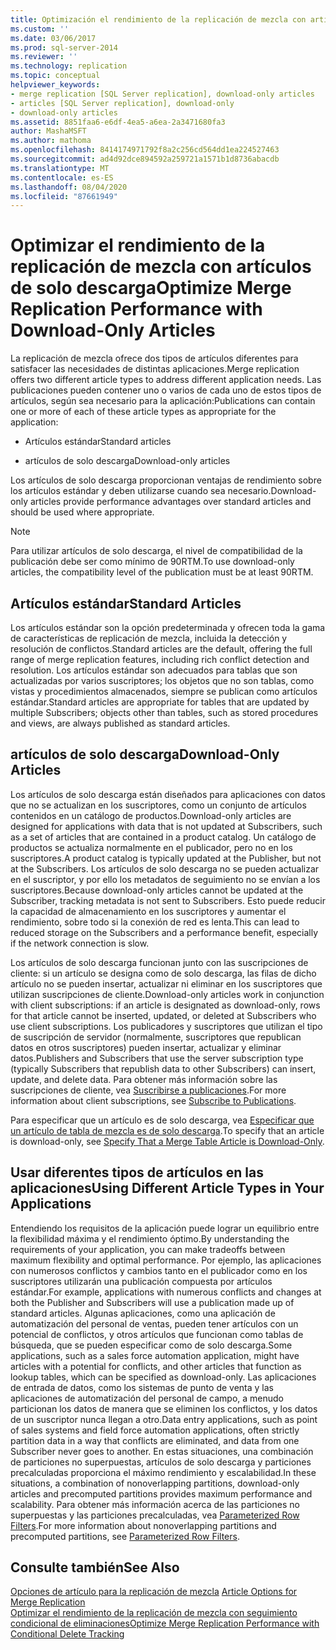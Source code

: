 ```yaml
---
title: Optimización el rendimiento de la replicación de mezcla con artículos de solo descarga | Microsoft Docs
ms.custom: ''
ms.date: 03/06/2017
ms.prod: sql-server-2014
ms.reviewer: ''
ms.technology: replication
ms.topic: conceptual
helpviewer_keywords:
- merge replication [SQL Server replication], download-only articles
- articles [SQL Server replication], download-only
- download-only articles
ms.assetid: 8851faa6-e6df-4ea5-a6ea-2a3471680fa3
author: MashaMSFT
ms.author: mathoma
ms.openlocfilehash: 8414174971792f8a2c256cd564dd1ea224527463
ms.sourcegitcommit: ad4d92dce894592a259721a1571b1d8736abacdb
ms.translationtype: MT
ms.contentlocale: es-ES
ms.lasthandoff: 08/04/2020
ms.locfileid: "87661949"
---
```

# <a name="optimize-merge-replication-performance-with-download-only-articles"></a><span data-ttu-id="bef53-102">Optimizar el rendimiento de la replicación de mezcla con artículos de solo descarga</span><span class="sxs-lookup"><span data-stu-id="bef53-102">Optimize Merge Replication Performance with Download-Only Articles</span></span>
  <span data-ttu-id="bef53-103">La replicación de mezcla ofrece dos tipos de artículos diferentes para satisfacer las necesidades de distintas aplicaciones.</span><span class="sxs-lookup"><span data-stu-id="bef53-103">Merge replication offers two different article types to address different application needs.</span></span> <span data-ttu-id="bef53-104">Las publicaciones pueden contener uno o varios de cada uno de estos tipos de artículos, según sea necesario para la aplicación:</span><span class="sxs-lookup"><span data-stu-id="bef53-104">Publications can contain one or more of each of these article types as appropriate for the application:</span></span>  
  
-   <span data-ttu-id="bef53-105">Artículos estándar</span><span class="sxs-lookup"><span data-stu-id="bef53-105">Standard articles</span></span>  
  
-   <span data-ttu-id="bef53-106">artículos de solo descarga</span><span class="sxs-lookup"><span data-stu-id="bef53-106">Download-only articles</span></span>  
  
 <span data-ttu-id="bef53-107">Los artículos de solo descarga proporcionan ventajas de rendimiento sobre los artículos estándar y deben utilizarse cuando sea necesario.</span><span class="sxs-lookup"><span data-stu-id="bef53-107">Download-only articles provide performance advantages over standard articles and should be used where appropriate.</span></span>  
  
> [!NOTE]  
>  <span data-ttu-id="bef53-108">Para utilizar artículos de solo descarga, el nivel de compatibilidad de la publicación debe ser como mínimo de 90RTM.</span><span class="sxs-lookup"><span data-stu-id="bef53-108">To use download-only articles, the compatibility level of the publication must be at least 90RTM.</span></span>  
  
## <a name="standard-articles"></a><span data-ttu-id="bef53-109">Artículos estándar</span><span class="sxs-lookup"><span data-stu-id="bef53-109">Standard Articles</span></span>  
 <span data-ttu-id="bef53-110">Los artículos estándar son la opción predeterminada y ofrecen toda la gama de características de replicación de mezcla, incluida la detección y resolución de conflictos.</span><span class="sxs-lookup"><span data-stu-id="bef53-110">Standard articles are the default, offering the full range of merge replication features, including rich conflict detection and resolution.</span></span> <span data-ttu-id="bef53-111">Los artículos estándar son adecuados para tablas que son actualizadas por varios suscriptores; los objetos que no son tablas, como vistas y procedimientos almacenados, siempre se publican como artículos estándar.</span><span class="sxs-lookup"><span data-stu-id="bef53-111">Standard articles are appropriate for tables that are updated by multiple Subscribers; objects other than tables, such as stored procedures and views, are always published as standard articles.</span></span>  
  
## <a name="download-only-articles"></a><span data-ttu-id="bef53-112">artículos de solo descarga</span><span class="sxs-lookup"><span data-stu-id="bef53-112">Download-Only Articles</span></span>  
 <span data-ttu-id="bef53-113">Los artículos de solo descarga están diseñados para aplicaciones con datos que no se actualizan en los suscriptores, como un conjunto de artículos contenidos en un catálogo de productos.</span><span class="sxs-lookup"><span data-stu-id="bef53-113">Download-only articles are designed for applications with data that is not updated at Subscribers, such as a set of articles that are contained in a product catalog.</span></span> <span data-ttu-id="bef53-114">Un catálogo de productos se actualiza normalmente en el publicador, pero no en los suscriptores.</span><span class="sxs-lookup"><span data-stu-id="bef53-114">A product catalog is typically updated at the Publisher, but not at the Subscribers.</span></span> <span data-ttu-id="bef53-115">Los artículos de solo descarga no se pueden actualizar en el suscriptor, y por ello los metadatos de seguimiento no se envían a los suscriptores.</span><span class="sxs-lookup"><span data-stu-id="bef53-115">Because download-only articles cannot be updated at the Subscriber, tracking metadata is not sent to Subscribers.</span></span> <span data-ttu-id="bef53-116">Esto puede reducir la capacidad de almacenamiento en los suscriptores y aumentar el rendimiento, sobre todo si la conexión de red es lenta.</span><span class="sxs-lookup"><span data-stu-id="bef53-116">This can lead to reduced storage on the Subscribers and a performance benefit, especially if the network connection is slow.</span></span>  
  
 <span data-ttu-id="bef53-117">Los artículos de solo descarga funcionan junto con las suscripciones de cliente: si un artículo se designa como de solo descarga, las filas de dicho artículo no se pueden insertar, actualizar ni eliminar en los suscriptores que utilizan suscripciones de cliente.</span><span class="sxs-lookup"><span data-stu-id="bef53-117">Download-only articles work in conjunction with client subscriptions: if an article is designated as download-only, rows for that article cannot be inserted, updated, or deleted at Subscribers who use client subscriptions.</span></span> <span data-ttu-id="bef53-118">Los publicadores y suscriptores que utilizan el tipo de suscripción de servidor (normalmente, suscriptores que republican datos en otros suscriptores) pueden insertar, actualizar y eliminar datos.</span><span class="sxs-lookup"><span data-stu-id="bef53-118">Publishers and Subscribers that use the server subscription type (typically Subscribers that republish data to other Subscribers) can insert, update, and delete data.</span></span> <span data-ttu-id="bef53-119">Para obtener más información sobre las suscripciones de cliente, vea [Suscribirse a publicaciones](../subscribe-to-publications.md).</span><span class="sxs-lookup"><span data-stu-id="bef53-119">For more information about client subscriptions, see [Subscribe to Publications](../subscribe-to-publications.md).</span></span>  
  
 <span data-ttu-id="bef53-120">Para especificar que un artículo es de solo descarga, vea [Especificar que un artículo de tabla de mezcla es de solo descarga](../publish/specify-merge-replication-properties.md#download-only).</span><span class="sxs-lookup"><span data-stu-id="bef53-120">To specify that an article is download-only, see [Specify That a Merge Table Article is Download-Only](../publish/specify-merge-replication-properties.md#download-only).</span></span>  
  
## <a name="using-different-article-types-in-your-applications"></a><span data-ttu-id="bef53-121">Usar diferentes tipos de artículos en las aplicaciones</span><span class="sxs-lookup"><span data-stu-id="bef53-121">Using Different Article Types in Your Applications</span></span>  
 <span data-ttu-id="bef53-122">Entendiendo los requisitos de la aplicación puede lograr un equilibrio entre la flexibilidad máxima y el rendimiento óptimo.</span><span class="sxs-lookup"><span data-stu-id="bef53-122">By understanding the requirements of your application, you can make tradeoffs between maximum flexibility and optimal performance.</span></span> <span data-ttu-id="bef53-123">Por ejemplo, las aplicaciones con numerosos conflictos y cambios tanto en el publicador como en los suscriptores utilizarán una publicación compuesta por artículos estándar.</span><span class="sxs-lookup"><span data-stu-id="bef53-123">For example, applications with numerous conflicts and changes at both the Publisher and Subscribers will use a publication made up of standard articles.</span></span> <span data-ttu-id="bef53-124">Algunas aplicaciones, como una aplicación de automatización del personal de ventas, pueden tener artículos con un potencial de conflictos, y otros artículos que funcionan como tablas de búsqueda, que se pueden especificar como de solo descarga.</span><span class="sxs-lookup"><span data-stu-id="bef53-124">Some applications, such as a sales force automation application, might have articles with a potential for conflicts, and other articles that function as lookup tables, which can be specified as download-only.</span></span> <span data-ttu-id="bef53-125">Las aplicaciones de entrada de datos, como los sistemas de punto de venta y las aplicaciones de automatización del personal de campo, a menudo particionan los datos de manera que se eliminen los conflictos, y los datos de un suscriptor nunca llegan a otro.</span><span class="sxs-lookup"><span data-stu-id="bef53-125">Data entry applications, such as point of sales systems and field force automation applications, often strictly partition data in a way that conflicts are eliminated, and data from one Subscriber never goes to another.</span></span> <span data-ttu-id="bef53-126">En estas situaciones, una combinación de particiones no superpuestas, artículos de solo descarga y particiones precalculadas proporciona el máximo rendimiento y escalabilidad.</span><span class="sxs-lookup"><span data-stu-id="bef53-126">In these situations, a combination of nonoverlapping partitions, download-only articles and precomputed partitions provides maximum performance and scalability.</span></span> <span data-ttu-id="bef53-127">Para obtener más información acerca de las particiones no superpuestas y las particiones precalculadas, vea [Parameterized Row Filters](parameterized-filters-parameterized-row-filters.md).</span><span class="sxs-lookup"><span data-stu-id="bef53-127">For more information about nonoverlapping partitions and precomputed partitions, see [Parameterized Row Filters](parameterized-filters-parameterized-row-filters.md).</span></span>  
  
## <a name="see-also"></a><span data-ttu-id="bef53-128">Consulte también</span><span class="sxs-lookup"><span data-stu-id="bef53-128">See Also</span></span>  
 <span data-ttu-id="bef53-129">[Opciones de artículo para la replicación de mezcla](article-options-for-merge-replication.md) </span><span class="sxs-lookup"><span data-stu-id="bef53-129">[Article Options for Merge Replication](article-options-for-merge-replication.md) </span></span>  
 [<span data-ttu-id="bef53-130">Optimizar el rendimiento de la replicación de mezcla con seguimiento condicional de eliminaciones</span><span class="sxs-lookup"><span data-stu-id="bef53-130">Optimize Merge Replication Performance with Conditional Delete Tracking</span></span>](optimize-merge-replication-performance-with-conditional-delete-tracking.md)  
  
  
